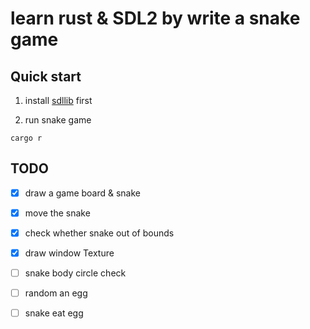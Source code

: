 # learn rust & SDL2 by write a snake game

## Quick start

1. install [sdllib](https://github.com/Rust-SDL2/rust-sdl2#linux) first

2. run snake game

```shell
cargo r
```

## TODO

- [X] draw a game board & snake
- [X] move the snake
- [X] check whether snake out of bounds
- [X] draw window Texture
- [ ] snake body circle check
- [ ] random an egg
- [ ] snake eat egg

